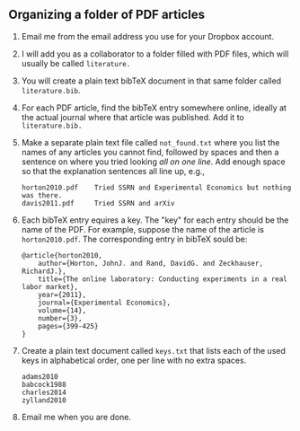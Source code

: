 Organizing a folder of PDF articles 
-----------------------------------
1. Email me from the email address you use for your Dropbox account. 
1. I will add you as a collaborator to a folder filled with PDF files, which will usually be called `literature.` 
1. You will create a plain text bibTeX document in that same folder called `literature.bib`.   
1. For each PDF article, find the bibTeX entry somewhere online,
ideally at the actual journal where that article was published. Add it to `literature.bib.`
1. Make a separate plain text file called `not_found.txt` where you list the names of any articles you cannot find, followed by spaces and then a sentence on where you tried looking _all on one line_. 
Add enough space so that the explanation sentences all line up, e.g., 

	```
	horton2010.pdf    Tried SSRN and Experimental Economics but nothing was there. 
	davis2011.pdf     Tried SSRN and arXiv
	```
	
1. Each bibTeX entry equires a key. The "key" for each entry should be the name of the PDF.
For example, suppose the name of the article is `horton2010.pdf`.
The corresponding entry in bibTeX sould be: 
	
	```
	@article{horton2010,
	    author={Horton, JohnJ. and Rand, DavidG. and Zeckhauser, RichardJ.},
		title={The online laboratory: Conducting experiments in a real labor market},
		year={2011},
		journal={Experimental Economics},
		volume={14},
		number={3},
		pages={399-425}
	}
	```

1. Create a plain text document called ``keys.txt`` that lists each of the
used keys in alphabetical order, one per line with no extra spaces. 

	```	
	adams2010
	babcock1988
	charles2014
	zylland2010
	```	

1. Email me when you are done. 
